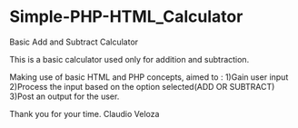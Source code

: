 # Simple-PHP-HTML_Calculator
Basic Add and Subtract Calculator

This is a basic calculator used only for addition and subtraction. 

Making use of basic HTML and PHP concepts, aimed to : 
1)Gain user input 
2)Process the input based on the option selected(ADD OR SUBTRACT) 
3)Post an output for the user.

Thank you for your time.
Claudio Veloza 
